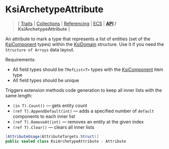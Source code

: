 # KsiArchetypeAttribute

> \[ [Traits](../traits.md)
> \| [Collections](../collections.md)
> \| [Referencing](../borrow-checker-at-home.md)
> \| [ECS](../ecs.md)
> \| **[API](index.g.md) / KsiArchetypeAttribute**
> \]

An attribute to mark a type that represents a list of entities
(set of the [KsiComponent](T.KsiComponentAttribute.g.md) types)
within the [KsiDomain](T.KsiDomainAttribute.g.md) structure.
Use it if you need the `Structure of Arrays` data layout.

Requirements: 
- All field types should be `TRefList<T>` types
with the [KsiComponent](T.KsiComponentAttribute.g.md) item type
- All field types should be unique

Triggers extension methods code generation to keep all inner lists with the same length: 
- `(in T).Count()` — gets entity count
- `(ref T).AppendDefault(int)` — adds a specified number of `default` components to each inner list
- `(ref T).RemoveAt(int)` — removes an entity at the given index
- `(ref T).Clear()` — clears all inner lists

```csharp
[AttributeUsage(AttributeTargets.Struct)]
public sealed class KsiArchetypeAttribute : Attribute
```
